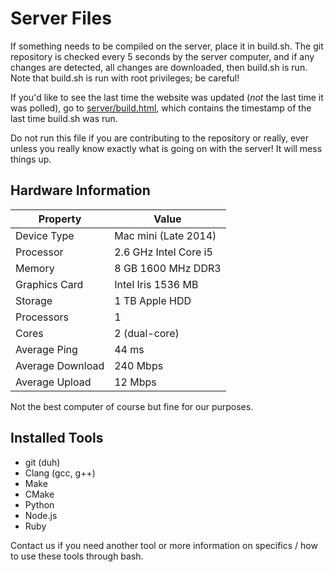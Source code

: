# Server Files

If something needs to be compiled on the server, place it in build.sh. The git repository is checked every 5 seconds by the server computer, and if any changes are detected, all changes are downloaded, then build.sh is run. Note that build.sh is run with root privileges; be careful!

If you'd like to see the last time the website was updated (*not* the last time it was polled), go to [server/build.html](https://moomath.com/server/build.html), which contains the timestamp of the last time build.sh was run.

Do not run this file if you are contributing to the repository or really, ever unless you really know exactly what is going on with the server! It will mess things up.

## Hardware Information

| Property | Value |
| --- | --- |
| Device Type | Mac mini (Late 2014) |
| Processor | 2.6 GHz Intel Core i5 |
| Memory | 8 GB 1600 MHz DDR3 |
| Graphics Card | Intel Iris 1536 MB |
| Storage | 1 TB Apple HDD |
| Processors | 1 |
| Cores | 2 (dual-core) |
| Average Ping | 44 ms |
| Average Download | 240 Mbps |
| Average Upload | 12 Mbps |

Not the best computer of course but fine for our purposes.

## Installed Tools

* git (duh)
* Clang (gcc, g++)
* Make
* CMake
* Python
* Node.js
* Ruby

Contact us if you need another tool or more information on specifics / how to use these tools through bash.
